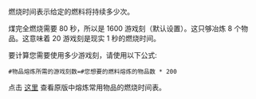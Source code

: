 燃烧时间表示给定的燃料将持续多少次。

煤完全燃烧需要 80 秒，所以是 1600 游戏刻（默认设置）。这只够冶炼 8 个物品。这意味着 20 游戏刻是现实 1 秒的燃烧时间。

要计算您需要使用多少游戏刻，请使用以下公式:

`#物品熔炼所需的游戏刻数=#您想要的燃料熔炼的物品数 * 200`

点击 [这里](https://mcreator.net/wiki/burn-time-fuels) 查看原版中熔炼常用物品的燃烧时间表。

